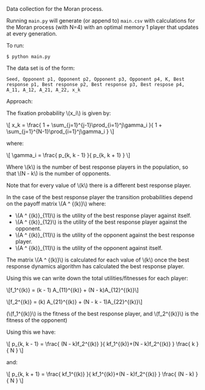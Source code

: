 Data collection for the Moran process.

Running `main.py` will generate (or append to) `main.csv` with calculations
for the Moran process (with N=4) with an optimal memory 1 player that updates
at every generation.

To run:

```
$ python main.py
```

The data set is of the form:

```
Seed, Opponent p1, Opponent p2, Opponent p3, Opponent p4, K, Best response p1, Best response p2, Best response p3, Best respose p4, A_11, A_12, A_21, A_22, x_k
```

Approach:

The fixation probability \\(x_i\\) is given by:

\\[
    x_k = \frac{
            1 + \sum_{j=1}^{j-1}\prod_{i=1}^j\gamma_i
                }{
            1 + \sum_{j=1}^{N-1}\prod_{i=1}^j\gamma_i
                }
\\]

where:

\\[
    \gamma_i = \frac{
                 p_{k, k - 1}
                    }{
                 p_{k, k + 1}
                    }
\\]

Where \\(k\\) is the number of best response players in the population, so that
\\(N - k\\) is the number of opponents.

Note that for every value of \\(k\\) there is a different best response player.

In the case of the best response player the transition probabilities depend on
the payoff matrix \\(A ^ {(k)}\\) where:

- \\(A ^ {(k)}\_{11}\\) is the utility of the best response player against
  itself.
- \\(A ^ {(k)}\_{12}\\) is the utility of the best response player against
  the opponent.
- \\(A ^ {(k)}\_{11}\\) is the utility of the opponent against
  the best response player.
- \\(A ^ {(k)}\_{11}\\) is the utility of the opponent against itself.

The matrix \\(A ^ {(k)}\\) is calculated for each value of \\(k\\) once the best
response dynamics algorithm has calculated the best response player.

Using this we can write down the total utilities/fitnesses for each player:

\\[f_1^{(k)} = (k - 1) A_{11}^{(k)} + (N - k)A_{12}^{(k)}\\]

\\[f_2^{(k)} = (k) A_{21}^{(k)} + (N - k - 1)A_{22}^{(k)}\\]

(\\(f_1^{(k)}\\) is the fitness of the best response player, and \\(f_2^{(k)}\\)
is the fitness of the opponent)

Using this we have:

\\[
    p_{k, k - 1} = \frac{
                     (N - k)f_2^{(k)}
                    }{
                     kf_1^{(k)}+(N - k)f_2^{(k)}
                    }
                    \frac{
                     k
                    }{
                     N
                    }
\\]

and:

\\[
    p_{k, k + 1} = \frac{
                     kf_1^{(k)}
                    }{
                     kf_1^{(k)}+(N - k)f_2^{(k)}
                    }
                    \frac{
                     (N - k)
                    }{
                     N
                    }
\\]
